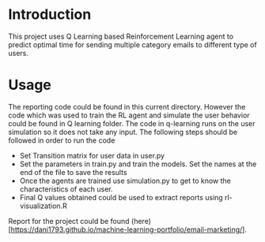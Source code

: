 # Introduction

This project uses Q Learning based Reinforcement Learning agent to predict optimal time for sending multiple category emails to different type of users.

# Usage

The reporting code could be found in this current directory. However the code which was used to train the RL agent and simulate the user behavior could be found in Q learning folder.
The code in q-learning runs on the user simulation so it does not take any input. The following steps should be followed in order to run the code

- Set Transition matrix for user data in user.py
- Set the parameters in train.py and train the models. Set the names at the end of the file to save the results
- Once the agents are trained use simulation.py to get to know the characteristics of each user.
- Final Q values obtained could be used to extract reports using rl-visualization.R

Report for the project could be found (here)[https://dani1793.github.io/machine-learning-portfolio/email-marketing/].





